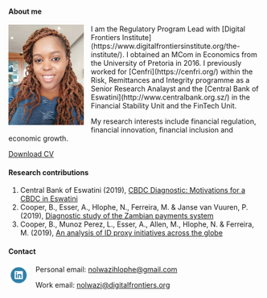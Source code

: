#### About me
<dl>
<img src="Nolwazi.jpg" style="border: 0pt none; margin-bottom: 1em; float: left; margin-right: 1em;" height="200">
<p style="text-align: left;">
</p>
</dl>
I am the Regulatory Program Lead with [Digital Frontiers Institute](https://www.digitalfrontiersinstitute.org/the-institute/). I obtained an MCom in Economics from the University of Pretoria in 2016. I previously worked for [Cenfri](https://cenfri.org/) within the Risk, Remittances and Integrity programme as a Senior Research Analayst and the [Central Bank of Eswatini](http://www.centralbank.org.sz/) in the Financial Stability Unit and the FinTech Unit.

My research interests include financial regulation, financial innovation, financial inclusion and economic growth.


[Download CV](https://www.dropbox.com/s/nkzv1ouppfga8gl/NolwaziHlophe_CV.pdf?dl=0)

#### Research contributions

1. Central Bank of Eswatini (2019), [CBDC Diagnostic: Motivations for a CBDC in Eswatini](https://www.centralbank.org.sz/fintech/cbdc/CBE-Cenfri%20CBDC%20Diagnostic_Phase1%20(002).pdf)
2. Cooper, B., Esser, A., Hlophe, N., Ferreira, M. & Janse van Vuuren, P. (2019), [Diagnostic study of the Zambian payments system](https://cenfri.org/publications/diagnostic-study-of-the-zambian-payments-system/)
3. Cooper, B., Munoz Perez, L., Esser, A., Allen, M., Hlophe, N. & Ferreira, M. (2019), [An analysis of ID proxy initiatives across the globe](https://cenfri.org/publications/an-analysis-of-id-proxy-initiatives-across-the-globe/)


#### Contact

<dl>
<a href="https://www.linkedin.com/in/nolwazi-hlophe"> 
<img src="Linkedin-Circle-SM-Button.png" style="border: 0pt none; margin-bottom: 1em; float: left; margin-right: 1em;" width="40" height="40">
<p style="text-align: left;">
</p>
</a>
</dl>


Personal email: [nolwazihlophe@gmail.com](mailto:nolwazihlophe@gmail.com)

Work email: [nolwazi@digitalfrontiers.org](mailto:nolwazi@digitalfrontiers.org) 
